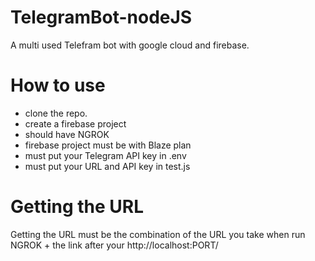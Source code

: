 # TelegramBot-nodeJS
A multi used Telefram bot with google cloud and firebase.

# How to use
- clone the repo.
- create a firebase project
- should have NGROK
- firebase project must be with Blaze plan
- must put your Telegram API key in .env
- must put your URL and API key in test.js

# Getting the URL
Getting the URL must be the combination of the URL you take when run NGROK + the link after your http://localhost:PORT/
